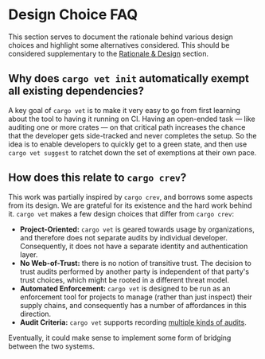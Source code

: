 # Design Choice FAQ

This section serves to document the rationale behind various design choices and
highlight some alternatives considered. This should be considered supplementary
to the [Rationale & Design](./rationale.md) section.


## Why does `cargo vet init` automatically exempt all existing dependencies?

A key goal of `cargo vet` is to make it very easy to go from first learning
about the tool to having it running on CI. Having an open-ended task — like
auditing one or more crates — on that critical path increases the chance that
the developer gets side-tracked and never completes the setup. So the idea is to
enable developers to quickly get to a green state, and then use `cargo vet
suggest` to ratchet down the set of exemptions at their own pace.


## How does this relate to `cargo crev`?

This work was partially inspired by `cargo crev`, and borrows some aspects
from its design. We are grateful for its existence and the hard work behind it.
`cargo vet` makes a few design choices that differ from `cargo crev`:
* **Project-Oriented:** `cargo vet` is geared towards usage by organizations,
  and therefore does not separate audits by individual developer. Consequently,
  it does not have a separate identity and authentication layer.
* **No Web-of-Trust:** there is no notion of transitive trust. The decision to
  trust audits performed by another party is independent of that party's trust
  choices, which might be rooted in a different threat model.
* **Automated Enforcement:** `cargo vet` is designed to be run as an enforcement
  tool for projects to manage (rather than just inspect) their supply chains,
  and consequently has a number of affordances in this direction.
* **Audit Criteria:** `cargo vet` supports recording
  [multiple kinds of audits](audit-criteria.md).

Eventually, it could make sense to implement some form of bridging between the
two systems.
